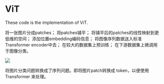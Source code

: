 # ViT

These code is the implementation of ViT.

将一张图片分成patches；
将patches铺平；
将铺平后的patches的线性映射到更低维的空间；
添加位置embedding编码信息；
将图像序列数据送入标准Transformer encoder中去；
在较大的数据集上预训练；
在下游数据集上微调用于图像分类。

![
](256e7205622f48f0ad6c34471c6ac00f.png)

将图片分类问题转换成了序列问题。即将图片patch转换成 token，以便使用 Transformer 来处理。